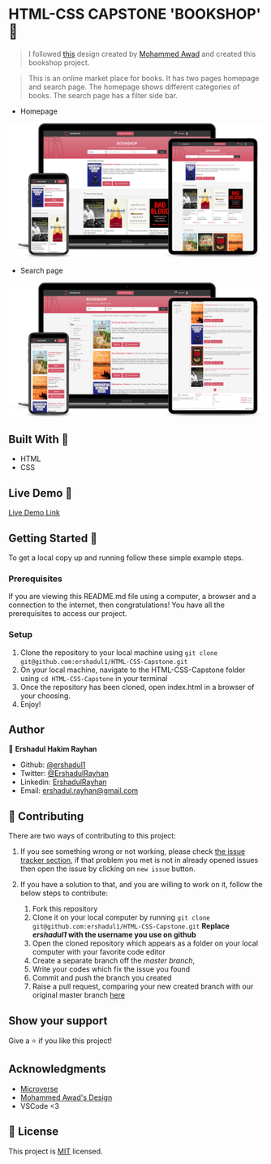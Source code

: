 # HTML-CSS CAPSTONE 'BOOKSHOP' 🚧

> I followed [this](https://www.behance.net/gallery/24796463/ZATTIX) design created by [Mohammed Awad](https://www.behance.net/M_Awad)
> and created this bookshop project.

> This is an online market place for books. It has two pages homepage and search page. The homepage shows 
> different categories of books. The search page has a filter side bar.

- Homepage

![screenshot](screenshot-1.png)

- Search page

![screenshot](screenshot-2.png)


## Built With 🧰

- HTML
- CSS


## Live Demo 🔴

[Live Demo Link](https://gracious-goldberg-aefc53.netlify.app/)


## Getting Started 🏁

To get a local copy up and running follow these simple example steps.

### Prerequisites

If you are viewing this README.md file using a computer, a browser and a connection to the internet, then congratulations! You have all the prerequisites to access our project.

### Setup

1. Clone the repository to your local machine using `git clone git@github.com:ershadul1/HTML-CSS-Capstone.git`
2. On your local machine, navigate to the HTML-CSS-Capstone folder using `cd HTML-CSS-Capstone` in your terminal
3. Once the repository has been cloned, open index.html in a browser of your choosing.
4. Enjoy!

## Author

👤 **Ershadul Hakim Rayhan**

- Github: [@ershadul1](https://github.com/ershadul1)
- Twitter: [@ErshadulRayhan](https://twitter.com/ErshadulRayhan)
- Linkedin: [ErshadulRayhan](https://www.linkedin.com/in/ershadulrayhan)
- Email:  ershadul.rayhan@gmail.com

## 🤝 Contributing

There are two ways of contributing to this project:

1.  If you see something wrong or not working, please check [the issue tracker section](https://github.com/ershadul1/HTML-CSS-Capstone/issues), if that problem you met is not in already opened issues then open the issue by clicking on `new issue` button.

2.  If you have a solution to that, and you are willing to work on it, follow the below steps to contribute:
    1.  Fork this repository
    1.  Clone it on your local computer by running `git clone git@github.com:ershadul1/HTML-CSS-Capstone.git` __Replace *ershadul1* with the username you use on github__
    1.  Open the cloned repository which appears as a folder on your local computer with your favorite code editor
    1.  Create a separate branch off the *master branch*,
    1.  Write your codes which fix the issue you found
    1.  Commit and push the branch you created
    1.  Raise a pull request, comparing your new created branch with our original master branch [here](https://github.com/ershadul1/HTML-CSS-Capstone)
## Show your support

Give a ⭐️ if you like this project!

## Acknowledgments

- [Microverse](https://www.microverse.org/)
- [Mohammed Awad's Design](https://www.behance.net/gallery/24796463/ZATTIX)
- VSCode <3


## 📝 License

This project is [MIT](lic.url) licensed.
